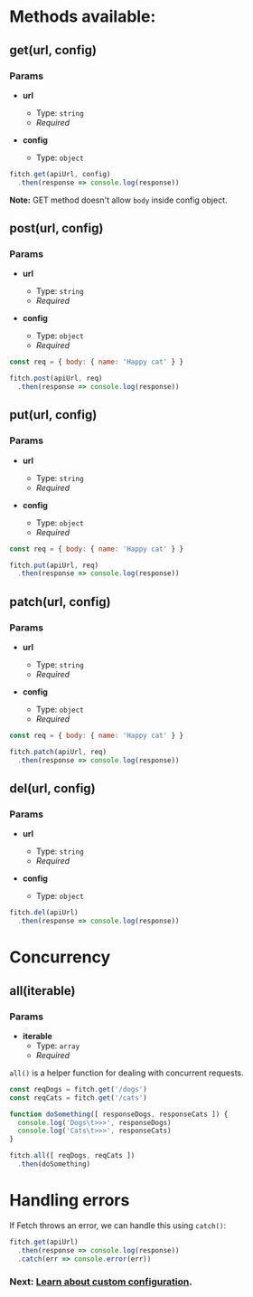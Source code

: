 # Methods available:

## **get(url, config)**
### Params
- **url**
  - Type: `string`
  - *Required*

- **config**
  - Type: `object`


```js
fitch.get(apiUrl, config)
  .then(response => console.log(response))
```

**Note:** GET method doesn't allow `body` inside config object.

## **post(url, config)**
### Params
- **url**
  - Type: `string`
  - *Required*

- **config**
  - Type: `object`
  - *Required*

```js
const req = { body: { name: 'Happy cat' } }

fitch.post(apiUrl, req)
  .then(response => console.log(response))
```

## **put(url, config)**
### Params
- **url**
  - Type: `string`
  - *Required*

- **config**
  - Type: `object`
  - *Required*

```js
const req = { body: { name: 'Happy cat' } }

fitch.put(apiUrl, req)
  .then(response => console.log(response))
```

## **patch(url, config)**
### Params
- **url**
  - Type: `string`
  - *Required*

- **config**
  - Type: `object`
  - *Required*

```js
const req = { body: { name: 'Happy cat' } }

fitch.patch(apiUrl, req)
  .then(response => console.log(response))
```

## **del(url, config)**
### Params
- **url**
  - Type: `string`
  - *Required*

- **config**
  - Type: `object`

```js
fitch.del(apiUrl)
  .then(response => console.log(response))
```

# Concurrency

## **all(iterable)**
### Params
- **iterable**
  - Type: `array`
  - *Required*

`all()` is a helper function for dealing with concurrent requests.

```js
const reqDogs = fitch.get('/dogs')
const reqCats = fitch.get('/cats')

function doSomething([ responseDogs, responseCats ]) {
  console.log('Dogs\t>>>', responseDogs)
  console.log('Cats\t>>>', responseCats)
}

fitch.all([ reqDogs, reqCats ])
  .then(doSomething)
```

# Handling errors
If Fetch throws an error, we can handle this using `catch()`:

```js
fitch.get(apiUrl)
  .then(response => console.log(response))
  .catch(err => console.error(err))
```

### **Next: [Learn about custom configuration](https://github.com/raphaelpor/fitch.js/blob/master/docs/Config.md).**
